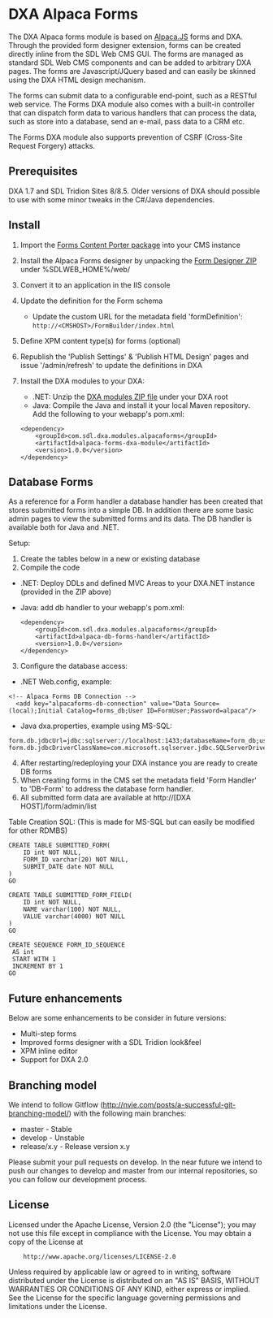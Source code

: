DXA Alpaca Forms
=====================

The DXA Alpaca forms module is based on [Alpaca.JS](http://www.alpacajs.org/) forms and DXA.
Through the provided form designer extension, forms can be created directly inline from the SDL Web CMS GUI. The forms are managed as standard SDL Web CMS components and can be added to arbitrary DXA pages.
The forms are Javascript/JQuery based and can easily be skinned using the DXA HTML design mechanism.

The forms can submit data to a configurable end-point, such as a RESTful web service. The Forms DXA module also comes with a built-in controller that can dispatch form data to various handlers that can process the data, such as store into a database, send an e-mail, pass data to a CRM etc.

The Forms DXA module also supports prevention of CSRF (Cross-Site Request Forgery) attacks.

Prerequisites
----------------

DXA 1.7 and SDL Tridion Sites 8/8.5. Older versions of DXA should possible to use with some minor tweaks
in the C#/Java dependencies.

Install
--------

1. Import the [Forms Content Porter package](https://raw.githubusercontent.com/NiclasCedermalm/dxa-alpaca-forms/master/cms/Forms-Module-v1.0.0.zip) into your CMS instance
2. Install the Alpaca Forms designer by unpacking the [Form Designer ZIP](https://raw.githubusercontent.com/NiclasCedermalm/dxa-alpaca-forms/master/cms/FormBuilder.zip) under %SDLWEB_HOME%/web/
3. Convert it to an application in the IIS console
4. Update the definition for the Form schema
    - Update the custom URL for the metadata field 'formDefinition':
      `http://<CMSHOST>/FormBuilder/index.html`
5. Define XPM content type(s) for forms (optional)
6. Republish the 'Publish Settings' & 'Publish HTML Design' pages and issue '/admin/refresh' to update the definitions in DXA
7. Install the DXA modules to your DXA:
    - .NET: Unzip the [DXA modules ZIP file](https://raw.githubusercontent.com/NiclasCedermalm/dxa-alpaca-forms/master/dotnet/compiled/AlpacaFormsModules-v1.0.0.zip) under your DXA root
    - Java: Compile the Java and install it your local Maven repository. Add the following to your webapp's pom.xml:

    ```
    <dependency>
        <groupId>com.sdl.dxa.modules.alpacaforms</groupId>
        <artifactId>alpaca-forms-dxa-module</artifactId>
        <version>1.0.0</version>
    </dependency>
    ```

Database Forms
----------------

As a reference for a Form handler a database handler has been created that stores submitted forms
into a simple DB. In addition there are some basic admin pages to view the submitted forms and its data.
The DB handler is available both for Java and .NET.

Setup:
1. Create the tables below in a new or existing database
2. Compile the code
  - .NET: Deploy DDLs and defined MVC Areas to your DXA.NET instance (provided in the ZIP above)
  - Java: add db handler to your webapp's pom.xml:

    ```
    <dependency>
        <groupId>com.sdl.dxa.modules.alpacaforms</groupId>
        <artifactId>alpaca-db-forms-handler</artifactId>
        <version>1.0.0</version>
    </dependency>
    ```

3. Configure the database access:
  - .NET Web.config, example:

   ```
   <!-- Alpaca Forms DB Connection -->
	 <add key="alpacaforms-db-connection" value="Data Source=(local);Initial Catalog=forms_db;User ID=FormUser;Password=alpaca"/>
   ```

   - Java dxa.properties, example using MS-SQL:

   ```
   form.db.jdbcUrl=jdbc:sqlserver://localhost:1433;databaseName=form_db;user=FormUser;password=alpaca
   form.db.jdbcDriverClassName=com.microsoft.sqlserver.jdbc.SQLServerDriver
   ```

4. After restarting/redeploying your DXA instance you are ready to create DB forms
5. When creating forms in the CMS set the metadata field 'Form Handler' to 'DB-Form' to address the database form handler.
6. All submitted form data are available at http://[DXA HOST]/form/admin/list

Table Creation SQL:
(This is made for MS-SQL but can easily be modified for other RDMBS)
```
CREATE TABLE SUBMITTED_FORM(
	ID int NOT NULL,
	FORM_ID varchar(20) NOT NULL,
	SUBMIT_DATE date NOT NULL
)
GO

CREATE TABLE SUBMITTED_FORM_FIELD(
	ID int NOT NULL,
	NAME varchar(100) NOT NULL,
	VALUE varchar(4000) NOT NULL
)
GO

CREATE SEQUENCE FORM_ID_SEQUENCE
 AS int
 START WITH 1
 INCREMENT BY 1
GO
```

Future enhancements
---------------------

Below are some enhancements to be consider in future versions:
* Multi-step forms
* Improved forms designer with a SDL Tridion look&feel
* XPM inline editor
* Support for DXA 2.0

Branching model
----------------

We intend to follow Gitflow (http://nvie.com/posts/a-successful-git-branching-model/) with the following main branches:

 - master - Stable
 - develop - Unstable
 - release/x.y - Release version x.y

Please submit your pull requests on develop. In the near future we intend to push our changes to develop and master from our internal repositories, so you can follow our development process.


License
---------
Licensed under the Apache License, Version 2.0 (the "License");
you may not use this file except in compliance with the License.
You may obtain a copy of the License at

        http://www.apache.org/licenses/LICENSE-2.0

Unless required by applicable law or agreed to in writing, software distributed under the License is distributed on an "AS IS" BASIS, WITHOUT WARRANTIES OR CONDITIONS OF ANY KIND, either express or implied.
See the License for the specific language governing permissions and limitations under the License.
